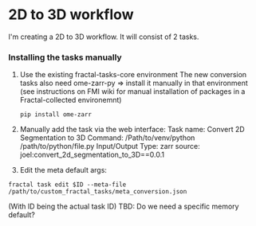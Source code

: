 # 2D to 3D workflow
I'm creating a 2D to 3D workflow. It will consist of 2 tasks.


### Installing the tasks manually
1. Use the existing fractal-tasks-core environment
    The new conversion tasks also need ome-zarr-py => install it manually in that environment (see instructions on FMI wiki for manual installation of packages in a Fractal-collected environemnt)

    ```
    pip install ome-zarr
    ```

2. Manually add the task via the web interface:
Task name: Convert 2D Segmentation to 3D
Command: /Path/to/venv/python /path/to/python/file.py
Input/Output Type: zarr
source: joel:convert_2d_segmentation_to_3D==0.0.1

3. Edit the meta default args:
```
fractal task edit $ID --meta-file /path/to/custom_fractal_tasks/meta_conversion.json
```
(With ID being the actual task ID)
TBD: Do we need a specific memory default?
